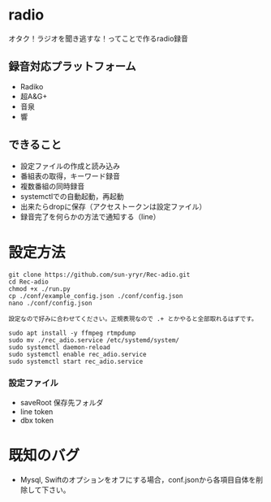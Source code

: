 # radio
オタク！ラジオを聞き逃すな！ってことで作るradio録音

## 録音対応プラットフォーム
- Radiko
- 超A&G+
- 音泉
- 響

## できること
- 設定ファイルの作成と読み込み
- 番組表の取得，キーワード録音
- 複数番組の同時録音
- systemctlでの自動起動，再起動
- 出来たらdropに保存（アクセストークンは設定ファイル）
- 録音完了を何らかの方法で通知する（line）

# 設定方法
```
git clone https://github.com/sun-yryr/Rec-adio.git
cd Rec-adio
chmod +x ./run.py
cp ./conf/example_config.json ./conf/config.json
nano ./conf/config.json

設定なので好みに合わせてください。正規表現なので .+ とかやると全部取れるはずです。

sudo apt install -y ffmpeg rtmpdump
sudo mv ./rec_adio.service /etc/systemd/system/
sudo systemctl daemon-reload
sudo systemctl enable rec_adio.service
sudo systemctl start rec_adio.service
```

### 設定ファイル
- saveRoot 保存先フォルダ
- line token
- dbx token

# 既知のバグ
- Mysql, Swiftのオプションをオフにする場合，conf.jsonから各項目自体を削除して下さい。
